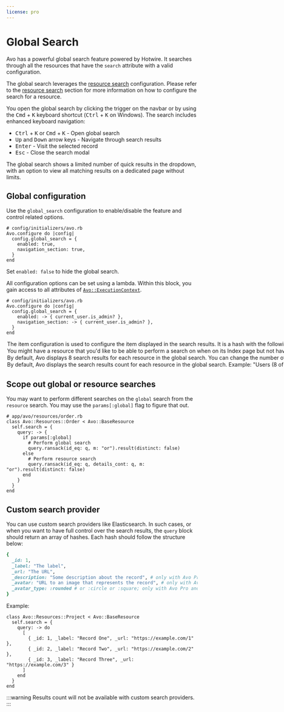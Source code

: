 ```yaml
---
license: pro
---
```


# Global Search

Avo has a powerful global search feature powered by Hotwire. It searches through all the resources that have the `search` attribute with a valid configuration.

The global search leverages the [resource search](./resource-search) configuration. Please refer to the [resource search](./resource-search) section for more information on how to configure the search for a resource.

You open the global search by clicking the trigger on the navbar or by using the <kbd>Cmd</kbd> + <kbd>K</kbd> keyboard shortcut (<kbd>Ctrl</kbd> + <kbd>K</kbd> on Windows). The search includes enhanced keyboard navigation:

- <kbd>Ctrl</kbd> + <kbd>K</kbd> or <kbd>Cmd</kbd> + <kbd>K</kbd> - Open global search
- <kbd>Up</kbd> and <kbd>Down</kbd> arrow keys - Navigate through search results
- <kbd>Enter</kbd> - Visit the selected record
- <kbd>Esc</kbd> - Close the search modal

The global search shows a limited number of quick results in the dropdown, with an option to view all matching results on a dedicated page without limits.

## Global configuration

Use the `global_search` configuration to enable/disable the feature and control related options.

```ruby{3-6}
# config/initializers/avo.rb
Avo.configure do |config|
  config.global_search = {
    enabled: true,
    navigation_section: true,
  }
end
```

Set `enabled: false` to hide the global search.

All configuration options can be set using a lambda. Within this block, you gain access to all attributes of [`Avo::ExecutionContext`](./../execution-context).

```ruby{3-6}
# config/initializers/avo.rb
Avo.configure do |config|
  config.global_search = {
    enabled: -> { current_user.is_admin? },
    navigation_section: -> { current_user.is_admin? },
  }
end
```

<Option name="`item`">

The `item` configuration is used to configure the item displayed in the search results. It is a hash with the following options:

| Option | Description | Default | Possible Values |
|--------|-------------|---------|-----------------|
| `title` | The title of the search result | [Resource title](./../resources.html#self_title) | Any string |
| `description` | The description of the search result | `nil` | Any string |
| `image_url` | The URL of the image to display in the search result | `nil` | Any valid URL |
| `image_format` | The format of the image to display in the search result | `:square` | `:square`, `:rounded`, `:circle` |
| `path` | The path to redirect to when clicking the search result | Record's show page | Any valid path |

### Example with all configurations

```ruby{5-13}
# app/avo/resources/post.rb
class Avo::Resources::Post < Avo::BaseResource
  self.search = {
    query: -> { query.ransack(name_cont: q, body_cont: q, m: "or").result(distinct: false) },
    item: -> do
      {
        title: "[#{record.id}] #{record.name}",
        description: record.truncated_body,
        image_url: main_app.url_for(record.cover_photo),
        image_format: :rounded,
        path: avo.resources_post_path(record, custom: "search")
      }
    end
  }
end
```

</Option>

<Option name="`hide_on_global`">

You might have a resource that you'd like to be able to perform a search on when on its `Index` page but not have it present in the global search. You can hide it using `hide_on_global: true`.

```ruby{9}
class Avo::Resources::TeamMembership < Avo::BaseResource
  self.search = {
    query: -> { query.ransack(id_eq: q, m: "or").result(distinct: false) },
    item: -> do
      {
        description: record.level,
      }
    end,
    hide_on_global: true
  }
end
```
</Option>

<Option name="`results_count`">

By default, Avo displays 8 search results for each resource in the global search. You can change the number of results displayed by configuring the `search_results_count` option:

```ruby{3}
# config/initializers/avo.rb
Avo.configure do |config|
  config.search_results_count = 16
end
```

You can also change the number of results displayed on individual resources:

```ruby{4}
# app/avo/resources/user.rb
class Avo::Resources::User < Avo::BaseResource
  self.search = {
    results_count: 5
    query: -> {
      # ...
    },
  }
end
```

You can also assign a lambda to dynamically set the value. Inside that block you have access to all attributes of the [`Avo::ExecutionContext`](./../execution-context).

```ruby{3}
class Avo::Resources::User < Avo::BaseResource
  self.search = {
    results_count: -> { user.admin? ? 30 : 10 }
  }
end
```

If you configure `results_count` by specifying it in the resource file then that number takes precedence over the global [`search_results_count`](#search_results_count) for that resource.

</Option>

<Option name="`display_count`">

By default, Avo displays the search results count for each resource in the global search. Example: "Users (8 of 21)". You can avoid counting the number of results by configuring the `display_count` option

This is useful if you have a custom search provider that doesn't return the number of results or if you want to avoid counting the number of results on large datasets.

```ruby{4}
# app/avo/resources/user.rb
class Avo::Resources::User < Avo::BaseResource
  self.search = {
    display_count: false
    query: -> {
      # ...
    },
  }
end
```

You can also assign a lambda to dynamically set the value. Inside that block you have access to all attributes of the [`Avo::ExecutionContext`](./../execution-context).

```ruby{4}
# app/avo/resources/user.rb
class Avo::Resources::User < Avo::BaseResource
  self.search = {
    display_count: -> { user.admin? }
  }
end
```

</Option>

## Scope out global or resource searches

You may want to perform different searches on the `global` search from the `resource` search. You may use the `params[:global]` flag to figure that out.

```ruby{5-11}
# app/avo/resources/order.rb
class Avo::Resources::Order < Avo::BaseResource
  self.search = {
    query: -> {
      if params[:global]
        # Perform global search
        query.ransack(id_eq: q, m: "or").result(distinct: false)
      else
        # Perform resource search
        query.ransack(id_eq: q, details_cont: q, m: "or").result(distinct: false)
      end
    }
  }
end
```

## Custom search provider

You can use custom search providers like Elasticsearch.
In such cases, or when you want to have full control over the search results, the `query` block should return an array of hashes. Each hash should follow the structure below:

```ruby
{
  _id: 1,
  _label: "The label",
  _url: "The URL",
  _description: "Some description about the record", # only with Avo Pro and above
  _avatar: "URL to an image that represents the record", # only with Avo Pro and above
  _avatar_type: :rounded # or :circle or :square; only with Avo Pro and above
}
```

Example:

```ruby{2-10}
class Avo::Resources::Project < Avo::BaseResource
  self.search = {
    query: -> do
      [
        { _id: 1, _label: "Record One", _url: "https://example.com/1" },
        { _id: 2, _label: "Record Two", _url: "https://example.com/2" },
        { _id: 3, _label: "Record Three", _url: "https://example.com/3" }
      ]
    end
  }
end
```

:::warning
Results count will not be available with custom search providers.
:::
